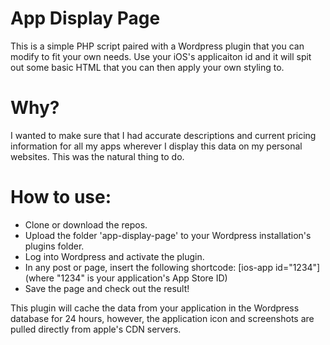 # App Display Page

This is a simple PHP script paired with a 
Wordpress plugin that you can modify to fit
your own needs. Use your iOS's applicaiton id
and it will spit out some basic HTML that you can
then apply your own styling to.

# Why?

I wanted to make sure that I had accurate
descriptions and current pricing information
for all my apps wherever I display this data
on my personal websites. This was the natural
thing to do.

# How to use:

* Clone or download the repos.
* Upload the folder 'app-display-page' to your Wordpress installation's plugins folder.
* Log into Wordpress and activate the plugin.
* In any post or page, insert the following shortcode: \[ios-app id="1234"\] (where "1234" is your application's App Store ID)
* Save the page and check out the result!

This plugin will cache the data from your application
in the Wordpress database for 24 hours, however, the
application icon and screenshots are pulled directly
from apple's CDN servers.